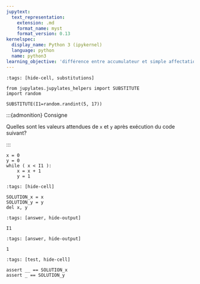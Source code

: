 ```yaml
---
jupytext:
  text_representation:
    extension: .md
    format_name: myst
    format_version: 0.13
kernelspec:
  display_name: Python 3 (ipykernel)
  language: python
  name: python3
learning_objective: 'différence entre accumulateur et simple affectation'
---
```


```{code-cell} ipython3
:tags: [hide-cell, substitutions]

from jupylates.jupylates_helpers import SUBSTITUTE
import random

SUBSTITUTE(I1=random.randint(5, 17))
```

:::{admonition} Consigne

Quelles sont les valeurs attendues de `x` et `y` après exécution du
code suivant?

:::

```{code-cell} ipython3
x = 0
y = 0
while ( x < I1 ):
    x = x + 1
    y = 1
```

```{code-cell} ipython3
:tags: [hide-cell]

SOLUTION_x = x
SOLUTION_y = y
del x, y
```

```{code-cell} ipython3
:tags: [answer, hide-output]

I1
```

```{code-cell} ipython3
:tags: [answer, hide-output]

1
```

```{code-cell} ipython3
:tags: [test, hide-cell]

assert __ == SOLUTION_x
assert _ == SOLUTION_y
```
